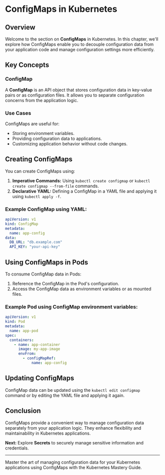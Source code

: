 
# ConfigMaps in Kubernetes

## Overview

Welcome to the section on **ConfigMaps** in Kubernetes. In this chapter, we'll explore how ConfigMaps enable you to decouple configuration data from your application code and manage configuration settings more efficiently.

## Key Concepts

### ConfigMap

A **ConfigMap** is an API object that stores configuration data in key-value pairs or as configuration files. It allows you to separate configuration concerns from the application logic.

### Use Cases

ConfigMaps are useful for:

- Storing environment variables.
- Providing configuration data to applications.
- Customizing application behavior without code changes.

## Creating ConfigMaps

You can create ConfigMaps using:

1. **Imperative Commands:** Using `kubectl create configmap` or `kubectl create configmap --from-file` commands.
2. **Declarative YAML:** Defining a ConfigMap in a YAML file and applying it using `kubectl apply -f`.

### Example ConfigMap using YAML:

```yaml
apiVersion: v1
kind: ConfigMap
metadata:
  name: app-config
data:
  DB_URL: "db.example.com"
  API_KEY: "your-api-key"
```

## Using ConfigMaps in Pods

To consume ConfigMap data in Pods:

1. Reference the ConfigMap in the Pod's configuration.
2. Access the ConfigMap data as environment variables or as mounted files.

### Example Pod using ConfigMap environment variables:

```yaml
apiVersion: v1
kind: Pod
metadata:
  name: app-pod
spec:
  containers:
    - name: app-container
      image: my-app-image
      envFrom:
        - configMapRef:
            name: app-config
```

## Updating ConfigMaps

ConfigMap data can be updated using the `kubectl edit configmap` command or by editing the YAML file and applying it again.

## Conclusion

ConfigMaps provide a convenient way to manage configuration data separately from your application logic. They enhance flexibility and maintainability in Kubernetes applications.

**Next:** Explore **Secrets** to securely manage sensitive information and credentials.

---

Master the art of managing configuration data for your Kubernetes applications using ConfigMaps with the Kubernetes Mastery Guide.
